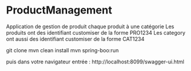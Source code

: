 # ProductManagement


Application de gestion de produit
chaque produit à une catégorie
Les produits ont des identifiant customiser de la forme PRO1234
Les category ont aussi des identifiant customiser de la forme CAT1234

git clone
mvn clean install
mvn spring-boo:run

puis dans votre navigateur entrée : http://localhost:8099/swagger-ui.html
